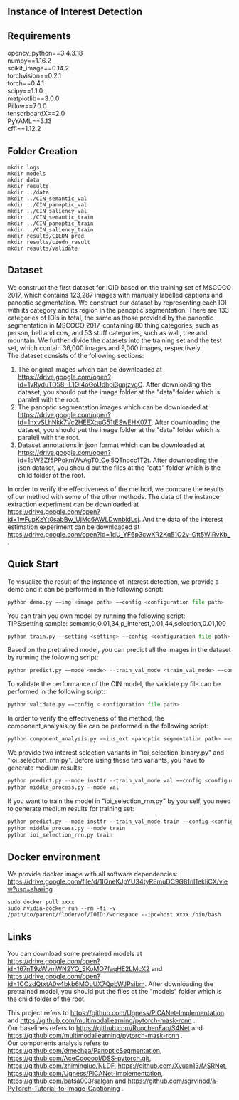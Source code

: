 ## Instance of Interest Detection

## Requirements
opencv_python==3.4.3.18  
numpy==1.16.2  
scikit_image==0.14.2  
torchvision==0.2.1  
torch==0.4.1  
scipy==1.1.0  
matplotlib==3.0.0  
Pillow==7.0.0    
tensorboardX==2.0  
PyYAML==3.13  
cffi==1.12.2  

## Folder Creation
```
mkdir logs
mkdir models
mkdir data
mkdir results
mkdir ../data
mkdir ../CIN_semantic_val
mkdir ../CIN_panoptic_val
mkdir ../CIN_saliency_val
mkdir ../CIN_semantic_train
mkdir ../CIN_panoptic_train
mkdir ../CIN_saliency_train
mkdir results/CIEDN_pred
mkdir results/ciedn_result
mkdir results/validate
```

## Dataset
We construct the first dataset for IOID based on the training set of MSCOCO 2017, which contains 123,287 images with manually labelled captions and panoptic segmentation. We construct our dataset by representing each IOI with its category and its region in the panoptic segmentation. There are 133 categories of IOIs in total, the same as those provided by the panoptic segmentation in MSCOCO 2017, containing 80 thing categories, such as person, ball and cow, and 53 stuff categories, such as wall, tree and mountain. We further divide the datasets into the training set and the test set, which contain 36,000 images and 9,000 images, respectively.  
The dataset consists of the following sections:
1. The original images which can be downloaded at https://drive.google.com/open?id=1yRyduTD58_lL1GI4oGoUdhpi3gnjzvgO. After downloading the dataset, you should put the image folder at the "data" folder which is paralell with the root.
2. The panoptic segmentation images which can be downloaded at https://drive.google.com/open?id=1nxvSLhNkk7Vc2HEEXquG51tESwEHK07T. After downloading the dataset, you should put the image folder at the "data" folder which is paralell with the root.
3. Dataset annotations in json format which can be downloaded at https://drive.google.com/open?id=1dWZZf5PPokmWvAgT0_Cel5QTnocc1T2t. After downloading the json dataset, you should put the files at the "data" folder which is the child folder of the root.

In order to verify the effectiveness of the method, we compare the results of our method with some of the other methods. The data of the instance extraction experiment can be downloaded at https://drive.google.com/open?id=1wFupKzYt0sabBw_UjMc6AWLDwnbidLsj. And the data of the interest estimation experiment can be downloaded at <https://drive.google.com/open?id=1dU_YF6p3cwXR2Kq51O2y-Gft5WiRvKb_> .



## Quick Start
To visualize the result of the instance of interest detection, we provide a demo and it can be performed in the following script:
```python
python demo.py −−img <image path> −−config <configuration file path>
```
You can train you own model by running the following script:  
TIPS:setting sample: semantic,0.01,34,p_interest,0.01,44,selection,0.01,100  
```python
python train.py −−setting <setting> −−config <configuration file path>
```
Based on the pretrained model, you can predict all the images in the dataset by running the following script:
```python
python predict.py −−mode <mode> --train_val_mode <train_val_mode> −−config <configuration file path>
```
To validate the performance of the CIN model, the validate.py file can be performed in the following script:
```python
python validate.py −−config < configuration file path>
```
In order to verify the effectiveness of the method, the component_analysis.py file can be performed in the following script:
```python
python component_analysis.py −−ins_ext <panoptic segmentation path> −−sem_ext <semantic segmentation path> −−p_intr <interest estimation path> --selection_model <selection model> −−config <configuration file path>
```
We provide two interest selection variants in "ioi_selection_binary.py" and "ioi_selection_rnn.py". Before using these two variants, you have to generate medium results:
```python
python predict.py --mode insttr --train_val_mode val −−config <configuration file path>
python middle_process.py --mode val
```  
If you want to train the model in "ioi_selection_rnn.py" by yourself, you need to generate medium results for training set:
```python
python predict.py --mode insttr --train_val_mode train −−config <configuration file path>
python middle_process.py --mode train
python ioi_selection_rnn.py train
```

## Docker environment
We provide docker image with all software dependencies: https://drive.google.com/file/d/1IQneKJpYU34tyREmuDC9G81nI1ekIiCX/view?usp=sharing .
```
sudo docker pull xxxx
sudo nvidia-docker run --rm -ti -v /path/to/parent/floder/of/IOID:/workspace --ipc=host xxxx /bin/bash
```


## Links
You can download some pretrained models at https://drive.google.com/open?id=167nT9zWvmWN2YQ_SKoMO7faqHE2LMcX2 and https://drive.google.com/open?id=1COzdQtxtA0v4bkb6MOuUX7QpbWJPsibm. After downloading the pretrained model, you should put the files at the "models" folder which is the child folder of the root.

This project refers to https://github.com/Ugness/PiCANet-Implementation and https://github.com/multimodallearning/pytorch-mask-rcnn .  
Our baselines refers to https://github.com/RuochenFan/S4Net and https://github.com/multimodallearning/pytorch-mask-rcnn .  
Our components analysis refers to https://github.com/dmechea/PanopticSegmentation, https://github.com/AceCoooool/DSS-pytorch.git, https://github.com/zhimingluo/NLDF, https://github.com/Xyuan13/MSRNet, https://github.com/Ugness/PiCANet-Implementation, https://github.com/batsa003/salgan and https://github.com/sgrvinod/a-PyTorch-Tutorial-to-Image-Captioning .